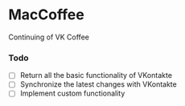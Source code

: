 # MacCoffee
Continuing of VK Coffee

### Todo

- [ ] Return all the basic functionality of VKontakte
- [ ] Synchronize the latest changes with VKontakte
- [ ] Implement custom functionality
